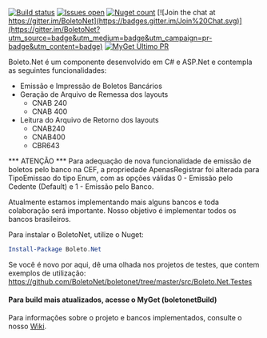 [![Build status](https://ci.appveyor.com/api/projects/status/tu0uy49drensdlxe?svg=true)](https://ci.appveyor.com/project/carloscds/boletonet)
[![Issues open](http://img.shields.io/github/issues/boletonet/boletonet.svg)](https://huboard.com/boletonet/boletonet)
[![Nuget count](http://img.shields.io/nuget/v/Boleto.Net.svg)](http://www.nuget.org/packages/Boleto.Net/)
[![Join the chat at https://gitter.im/BoletoNet](https://badges.gitter.im/Join%20Chat.svg)](https://gitter.im/BoletoNet?utm_source=badge&utm_medium=badge&utm_campaign=pr-badge&utm_content=badge)
[![MyGet Ultimo PR](https://img.shields.io/myget/boletonetbuild/v/boleto.net.svg)](https://www.myget.org/gallery/boletonetbuild)

Boleto.Net é um componente desenvolvido em C# e ASP.Net e contempla as seguintes funcionalidades:

* Emissão e Impressão de Boletos Bancários
* Geração de Arquivo de Remessa dos layouts
  * CNAB 240
  * CNAB 400
* Leitura do Arquivo de Retorno dos layouts
  * CNAB240
  * CNAB400
  * CBR643

*** ATENÇÃO ***
Para adequação de nova funcionalidade de emissão de boletos pelo banco na CEF, a propriedade ApenasRegistrar foi alterada para TipoEmissao do tipo Enum, com as opções válidas 0 - Emissão pelo Cedente (Default) e 1 - Emissão pelo Banco.

Atualmente estamos implementando mais alguns bancos e toda colaboração será importante. Nosso objetivo é implementar todos os bancos brasileiros.

Para instalar o BoletoNet, utilize o Nuget:

```powershell
Install-Package Boleto.Net
```
Se você é novo por aqui, dê uma olhada nos projetos de testes, que contem exemplos de utilização:
https://github.com/BoletoNet/boletonet/tree/master/src/Boleto.Net.Testes

#### Para build mais atualizados, acesse o MyGet (boletonetBuild)

Para informações sobre o projeto e bancos implementados, consulte o nosso [Wiki](https://github.com/BoletoNet/boletonet/wiki).



